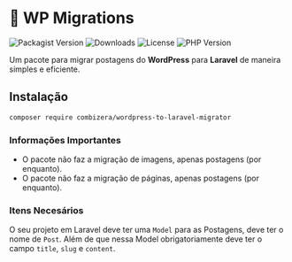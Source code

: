# 📝 WP Migrations

![Packagist Version](https://img.shields.io/packagist/v/combizera/wordpress-to-laravel-migrator)
![Downloads](https://img.shields.io/packagist/dt/combizera/wordpress-to-laravel-migrator)
![License](https://img.shields.io/github/license/combizera/wordpress-to-laravel-migrator)
![PHP Version](https://img.shields.io/packagist/php-v/combizera/wordpress-to-laravel-migrator)

Um pacote para migrar postagens do **WordPress** para **Laravel** de maneira simples e eficiente.

## Instalação

```bash
composer require combizera/wordpress-to-laravel-migrator
```

### Informações Importantes

- O pacote não faz a migração de imagens, apenas postagens (por enquanto).
- O pacote não faz a migração de páginas, apenas postagens (por enquanto).

### Itens Necesários

O seu projeto em Laravel deve ter uma `Model` para as Postagens, deve ter o nome de `Post`. Além de que nessa Model obrigatoriamente deve ter o campo `title`, `slug` e `content`.

